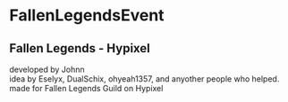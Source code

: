 FallenLegendsEvent
==================

Fallen Legends - Hypixel
---
<insert minigame description when finished>

developed by Johnn <br>
idea by Eselyx, DualSchix, ohyeah1357, and anyother people who helped. <br>
made for Fallen Legends Guild on Hypixel <br>
